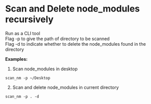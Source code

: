 # Scan and Delete node_modules recursively

Run as a CLI tool <br/>
Flag -p to give the path of directory to be scanned <br/>
Flag -d to indicate whether to delete the node_modules found in the directory <br/>

**Examples:** <br/>
1. Scan node_modules in desktop
```
scan_nm -p ~/Desktop 
```

2. Scan and delete node_modules in current directory
```
scan_nm -p . -d
```